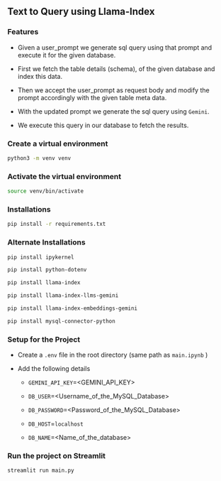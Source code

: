 ## Text to Query using Llama-Index

### Features

- Given a user_prompt we generate sql query using that prompt and execute it for the given database.

- First we fetch the table details (schema), of the given database and index this data.

- Then we accept the user_prompt as request body and modify the prompt accordingly with the given table meta data.

- With the updated prompt we generate the sql query using `Gemini`.

- We execute this query in our database to fetch the results.


### Create a virtual environment

```bash
python3 -m venv venv
```


### Activate the virtual environment

```bash
source venv/bin/activate
```


### Installations

```bash
pip install -r requirements.txt
```


### Alternate Installations

```bash
pip install ipykernel
```

```bash
pip install python-dotenv
```


```bash
pip install llama-index
```


```bash
pip install llama-index-llms-gemini
```

```bash
pip install llama-index-embeddings-gemini
```

```bash
pip install mysql-connector-python
```

### Setup for the Project

- Create a `.env` file in the root directory (same path as `main.ipynb` )

- Add the following details 

    - `GEMINI_API_KEY`=<GEMINI_API_KEY>

    - `DB_USER`=<Username_of_the_MySQL_Database>

    - `DB_PASSWORD`=<Password_of_the_MySQL_Database>

    - `DB_HOST`=`localhost`

    - `DB_NAME`=<Name_of_the_database>

### Run the project on Streamlit

```bash
streamlit run main.py
```
